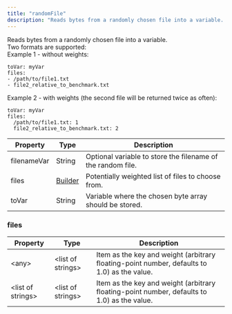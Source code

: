 ```yaml
---
title: "randomFile"
description: "Reads bytes from a randomly chosen file into a variable. "
---
```

Reads bytes from a randomly chosen file into a variable. <br> Two formats are supported: <br> Example 1 - without weights: 
```
toVar: myVar
files:
- /path/to/file1.txt
- file2_relative_to_benchmark.txt
```
 

 Example 2 - with weights (the second file will be returned twice as often): 
```
toVar: myVar
files:
  /path/to/file1.txt: 1
  file2_relative_to_benchmark.txt: 2
```


| Property | Type | Description |
| ------- | ------- | -------- |
| filenameVar | String | Optional variable to store the filename of the random file. |
| files | [Builder](#files) | Potentially weighted list of files to choose from. |
| toVar | String | Variable where the chosen byte array should be stored. |

### <a id="files"></a>files

| Property | Type | Description |
| ------- | ------- | ------- |
| &lt;any&gt; | &lt;list of strings&gt; | Item as the key and weight (arbitrary floating-point number, defaults to 1.0) as the value. |
| &lt;list of strings&gt; | &lt;list of strings&gt; | Item as the key and weight (arbitrary floating-point number, defaults to 1.0) as the value. |

